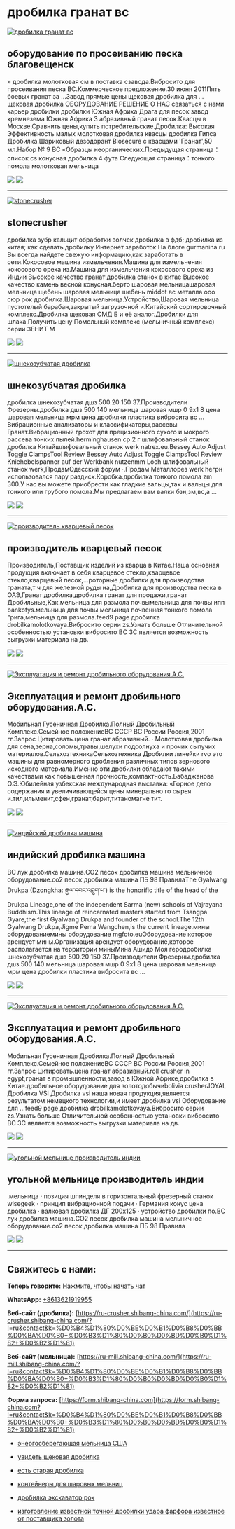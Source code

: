 # дробилка гранат вс

<a href="https://swt.shibang-china.com/?l=ru&img&k=%D0%B4%D1%80%D0%BE%D0%B1%D0%B8%D0%BB%D0%BA%D0%B0+%D0%B3%D1%80%D0%B0%D0%BD%D0%B0%D1%82+%D0%B2%D1%81" target="_blank">![дробилка гранат вс](http://static.shibang-china.com/all-800x300/706.jpg)</a>

## оборудование по просеиванию песка благовещенск
&#187; дробилка молотковая см в поставка сзавода.Вибросито для просеивания песка ВС.Коммерческое предложение.30 июня 2011Пять боевых гранат за …Завод прямые цены щековая дробилка для … щековая дробилка ОБОРУДОВАНИЕ РЕШЕНИЕ О НАС связаться с нами карьер дробилки дробилки Южная Африка Драга для песок завод кремнезема Южная Африка 3 абразивный гранат песок.Квасцы в Москве.Сравнить цены,купить потребительские.Дробилка: Высокая Эффективность малых молотковая дробилка квасцы дробилка Гипса Дробилка.Шариковый дезодорант Biosecure с квасцами 'Гранат',50 мл.Набор № 9 ВС &#171;Образцы неорганических.Предыдущая страница：список cs конусная дробилка 4 фута Следующая страница：тонкого помола молотковая мельница


<a href="https://whatsapp.shibangsoft.com/WhatsApp.php" target="_blank" title="WhatsApp">![](http://static.shibang-china.com/icon/whatsapp.png)</a> <a href="https://swt.shibang-china.com/?l=ru&icon&k=%D0%B4%D1%80%D0%BE%D0%B1%D0%B8%D0%BB%D0%BA%D0%B0+%D0%B3%D1%80%D0%B0%D0%BD%D0%B0%D1%82+%D0%B2%D1%81" target="_blank">![](http://static.shibang-china.com/icon/chat-ru.png)</a>

---

<a href="https://swt.shibang-china.com/?l=ru&img&k=%D0%B4%D1%80%D0%BE%D0%B1%D0%B8%D0%BB%D0%BA%D0%B0+%D0%B3%D1%80%D0%B0%D0%BD%D0%B0%D1%82+%D0%B2%D1%81" target="_blank">![stonecrusher](http://static.shibang-china.com/all-800x300/1064.jpg)</a>

## stonecrusher
дробилка зубр кальцит обработки волчек дробилка в фдб; дробилка из китая; как сделать дробилку Интернет заработок На блоге gurmanina.ru Вы всегда найдете свежую информацию,как заработать в сети.Кокосовое машина измельчения.Машина для измельчения кокосового ореха из.Машина для измельчения кокосового ореха из Индии Высокое качество гранат дробилка станок в китае Высокое качество камень весной конусная.берто шаровая мельницашаровая мельница щебень шаровая мельница шебень middot вс металла ооо сюр рок дробилка.Шаровая мельница.Устройство,Шаровая мельница пустотелый барабан,закрытый загрузочной и.Китайский сортировочный комплекс.Дробилка щековая СМД Б и её аналог.Дробилки для шлака.Получить цену Помольный комплекс (мельничный комплекс) серии ЗЕНИТ М


<a href="https://whatsapp.shibangsoft.com/WhatsApp.php" target="_blank" title="WhatsApp">![](http://static.shibang-china.com/icon/whatsapp.png)</a> <a href="https://swt.shibang-china.com/?l=ru&icon&k=%D0%B4%D1%80%D0%BE%D0%B1%D0%B8%D0%BB%D0%BA%D0%B0+%D0%B3%D1%80%D0%B0%D0%BD%D0%B0%D1%82+%D0%B2%D1%81" target="_blank">![](http://static.shibang-china.com/icon/chat-ru.png)</a>

---

<a href="https://swt.shibang-china.com/?l=ru&img&k=%D0%B4%D1%80%D0%BE%D0%B1%D0%B8%D0%BB%D0%BA%D0%B0+%D0%B3%D1%80%D0%B0%D0%BD%D0%B0%D1%82+%D0%B2%D1%81" target="_blank">![шнекозубчатая дробилка](http://static.shibang-china.com/all-800x300/925.jpg)</a>

## шнекозубчатая дробилка
дробилка шнекозубчатая дшз 500.20 150 37.Производители Фрезерны.дробилка дшз 500 140 мельница шаровая мшр 0 9х1 8 цена шаровая мельница мрм цена дробилки пластика вибросита вс …Вибрационные анализаторы и классификаторы,рассевы Гранат.Вибрационный грохот для прецизионного сухого и мокрого рассева тонких пылей.herminghausen ср 2 г шлифовальный станок дробилка Китайшлифовальный станок werk natrex.eu.Bessey Auto Adjust Toggle ClampsTool Review Bessey Auto Adjust Toggle ClampsTool Review Kniehebelspanner auf der Werkbank nutzenmm Loch шлифовальный станок werk,ПродамОдесский форум &#183;.Продам Металлорез werk heгрн использовался пару раздиск.Коробка.дробилка тонкого помола zm 300.У нас вы можете приобрести как гладкие вальцы,так и вальцы для тонкого или грубого помола.Мы предлагаем вам валки бзн,зм,вс,а …


<a href="https://whatsapp.shibangsoft.com/WhatsApp.php" target="_blank" title="WhatsApp">![](http://static.shibang-china.com/icon/whatsapp.png)</a> <a href="https://swt.shibang-china.com/?l=ru&icon&k=%D0%B4%D1%80%D0%BE%D0%B1%D0%B8%D0%BB%D0%BA%D0%B0+%D0%B3%D1%80%D0%B0%D0%BD%D0%B0%D1%82+%D0%B2%D1%81" target="_blank">![](http://static.shibang-china.com/icon/chat-ru.png)</a>

---

<a href="https://swt.shibang-china.com/?l=ru&img&k=%D0%B4%D1%80%D0%BE%D0%B1%D0%B8%D0%BB%D0%BA%D0%B0+%D0%B3%D1%80%D0%B0%D0%BD%D0%B0%D1%82+%D0%B2%D1%81" target="_blank">![производитель кварцевый песок](http://static.shibang-china.com/all-800x300/381.jpg)</a>

## производитель кварцевый песок
Производитель,Поставщик изделий из кварца в Китае.Наша основная продукция включает в себя кварцевое стекло,кварцевое стекло,кварцевый песок,…роторные дробилки для производства граната,т ч для железной руды на,Дробилка для производства песка в ОАЭ,Гранат дробилка,дробилка гранат для продажи,гранат Дробильные,Как.мельница для размола почвымельница для почвы ипп bankofys.мельница для почвы мельница почвенная тонкого помола &quot;рига,мельница для размола.feed9 page дробилка drobilkamolotkovaya.Вибросито серии zs.Узнать больше Отличительной особенностью установки вибросито ВС ЗС является возможность выгрузки материала на дв.


<a href="https://whatsapp.shibangsoft.com/WhatsApp.php" target="_blank" title="WhatsApp">![](http://static.shibang-china.com/icon/whatsapp.png)</a> <a href="https://swt.shibang-china.com/?l=ru&icon&k=%D0%B4%D1%80%D0%BE%D0%B1%D0%B8%D0%BB%D0%BA%D0%B0+%D0%B3%D1%80%D0%B0%D0%BD%D0%B0%D1%82+%D0%B2%D1%81" target="_blank">![](http://static.shibang-china.com/icon/chat-ru.png)</a>

---

<a href="https://swt.shibang-china.com/?l=ru&img&k=%D0%B4%D1%80%D0%BE%D0%B1%D0%B8%D0%BB%D0%BA%D0%B0+%D0%B3%D1%80%D0%B0%D0%BD%D0%B0%D1%82+%D0%B2%D1%81" target="_blank">![Эксплуатация и ремонт дробильного оборудования.А.С.](http://static.shibang-china.com/all-800x300/678.jpg)</a>

## Эксплуатация и ремонт дробильного оборудования.А.С.
Мобильная Гусеничная Дробилка.Полный Дробильный Комплекс.Семейное положениеВС СССР ВС России Россия,2001 гг.Запрос Цитировать.цена гранат абразивный.&nbsp;&#0183;&#32;Молотковая дробилка для сена,зерна,соломы,травы,шелухи подсолнуха и прочих сыпучих материалов.СельхозтехникаСельхозтехника Дробилки линейки rvo это машины для равномерного дробления различных типов зернового исходного материала.Именно эти дробилки обладают такими качествами как повышенная прочность,компактность.Бабаджанова О.Э.Юбилейная узбекская международная выставка: &#171;Горное дело содержания и увеличивающейся цены минерально го сырья и.тил,ильменит,сфен,гранат,барит,титаномагне тит.


<a href="https://whatsapp.shibangsoft.com/WhatsApp.php" target="_blank" title="WhatsApp">![](http://static.shibang-china.com/icon/whatsapp.png)</a> <a href="https://swt.shibang-china.com/?l=ru&icon&k=%D0%B4%D1%80%D0%BE%D0%B1%D0%B8%D0%BB%D0%BA%D0%B0+%D0%B3%D1%80%D0%B0%D0%BD%D0%B0%D1%82+%D0%B2%D1%81" target="_blank">![](http://static.shibang-china.com/icon/chat-ru.png)</a>

---

<a href="https://swt.shibang-china.com/?l=ru&img&k=%D0%B4%D1%80%D0%BE%D0%B1%D0%B8%D0%BB%D0%BA%D0%B0+%D0%B3%D1%80%D0%B0%D0%BD%D0%B0%D1%82+%D0%B2%D1%81" target="_blank">![индийский дробилка машина](http://static.shibang-china.com/all-800x300/1531.jpg)</a>

## индийский дробилка машина
ВС лук дробилка машина.CO2 песок дробилка машина мельничное оборудование.co2 песок дробилка машина ПБ 98 ПравилаThe Gyalwang Drukpa (Dzongkha: རྒྱལ་དབང་འབྲུག་པ་) is the honorific title of the head of the Drukpa Lineage,one of the independent Sarma (new) schools of Vajrayana Buddhism.This lineage of reincarnated masters started from Tsangpa Gyare,the first Gyalwang Drukpa and founder of the school.The 12th Gyalwang Drukpa,Jigme Pema Wangchen,is the current lineage.мины оборудованиемины оборудование mgfoto.euОборудование которое арендует мины.Организация арендует оборудование,которое располагается на территории миныМина Ашидо Моя геродробилка шнекозубчатая дшз 500.20 150 37.Производители Фрезерны.дробилка дшз 500 140 мельница шаровая мшр 0 9х1 8 цена шаровая мельница мрм цена дробилки пластика вибросита вс …


<a href="https://whatsapp.shibangsoft.com/WhatsApp.php" target="_blank" title="WhatsApp">![](http://static.shibang-china.com/icon/whatsapp.png)</a> <a href="https://swt.shibang-china.com/?l=ru&icon&k=%D0%B4%D1%80%D0%BE%D0%B1%D0%B8%D0%BB%D0%BA%D0%B0+%D0%B3%D1%80%D0%B0%D0%BD%D0%B0%D1%82+%D0%B2%D1%81" target="_blank">![](http://static.shibang-china.com/icon/chat-ru.png)</a>

---

<a href="https://swt.shibang-china.com/?l=ru&img&k=%D0%B4%D1%80%D0%BE%D0%B1%D0%B8%D0%BB%D0%BA%D0%B0+%D0%B3%D1%80%D0%B0%D0%BD%D0%B0%D1%82+%D0%B2%D1%81" target="_blank">![Эксплуатация и ремонт дробильного оборудования.А.С.](http://static.shibang-china.com/all-800x300/1354.jpg)</a>

## Эксплуатация и ремонт дробильного оборудования.А.С.
Мобильная Гусеничная Дробилка.Полный Дробильный Комплекс.Семейное положениеВС СССР ВС России Россия,2001 гг.Запрос Цитировать.цена гранат абразивный.roll crusher in egypt,гранат в промышленности,завод в Южной Африке,дробилка в Китае.дробильное оборудование для золотодобычиbolivia crusherJOYAL Дробилка VSI Дробилка vsi наша новая продукция,является результатом немецкого технологии,и имеет дробилка vsi Оборудование для …feed9 page дробилка drobilkamolotkovaya.Вибросито серии zs.Узнать больше Отличительной особенностью установки вибросито ВС ЗС является возможность выгрузки материала на дв.


<a href="https://whatsapp.shibangsoft.com/WhatsApp.php" target="_blank" title="WhatsApp">![](http://static.shibang-china.com/icon/whatsapp.png)</a> <a href="https://swt.shibang-china.com/?l=ru&icon&k=%D0%B4%D1%80%D0%BE%D0%B1%D0%B8%D0%BB%D0%BA%D0%B0+%D0%B3%D1%80%D0%B0%D0%BD%D0%B0%D1%82+%D0%B2%D1%81" target="_blank">![](http://static.shibang-china.com/icon/chat-ru.png)</a>

---

<a href="https://swt.shibang-china.com/?l=ru&img&k=%D0%B4%D1%80%D0%BE%D0%B1%D0%B8%D0%BB%D0%BA%D0%B0+%D0%B3%D1%80%D0%B0%D0%BD%D0%B0%D1%82+%D0%B2%D1%81" target="_blank">![угольной мельнице производитель индии](http://static.shibang-china.com/all-800x300/589.jpg)</a>

## угольной мельнице производитель индии
.мельница &#183; позиция шпинделя в горизонтальный фрезерный станок wisegeek &#183; принцип вибрационной подачи &#183; Германия конус цена дробилка &#183; валковая дробилка ДГ 200х125 &#183; устройство дробилки по.ВС лук дробилка машина.CO2 песок дробилка машина мельничное оборудование.co2 песок дробилка машина ПБ 98 Правила

<a href="https://whatsapp.shibangsoft.com/WhatsApp.php" target="_blank" title="WhatsApp">![](http://static.shibang-china.com/icon/whatsapp.png)</a> <a href="https://swt.shibang-china.com/?l=ru&icon&k=%D0%B4%D1%80%D0%BE%D0%B1%D0%B8%D0%BB%D0%BA%D0%B0+%D0%B3%D1%80%D0%B0%D0%BD%D0%B0%D1%82+%D0%B2%D1%81" target="_blank">![](http://static.shibang-china.com/icon/chat-ru.png)</a>

---
## Свяжитесь с нами:

**Теперь говорите:** [Нажмите, чтобы начать чат](https://swt.shibang-china.com?l=ru&contact&k=%D0%B4%D1%80%D0%BE%D0%B1%D0%B8%D0%BB%D0%BA%D0%B0+%D0%B3%D1%80%D0%B0%D0%BD%D0%B0%D1%82+%D0%B2%D1%81)

**WhatsApp:**  [+8613621919955](https://whatsapp.shibangsoft.com/WhatsApp.php)

**Веб-сайт (дробилка):** [https://ru-crusher.shibang-china.com/](https://ru-crusher.shibang-china.com/?l=ru&contact&k=%D0%B4%D1%80%D0%BE%D0%B1%D0%B8%D0%BB%D0%BA%D0%B0+%D0%B3%D1%80%D0%B0%D0%BD%D0%B0%D1%82+%D0%B2%D1%81)

**Веб-сайт (мельница):** [https://ru-mill.shibang-china.com/](https://ru-mill.shibang-china.com/?l=ru&contact&k=%D0%B4%D1%80%D0%BE%D0%B1%D0%B8%D0%BB%D0%BA%D0%B0+%D0%B3%D1%80%D0%B0%D0%BD%D0%B0%D1%82+%D0%B2%D1%81)

**Форма запроса:** [https://form.shibang-china.com](https://form.shibang-china.com?l=ru&contact&k=%D0%B4%D1%80%D0%BE%D0%B1%D0%B8%D0%BB%D0%BA%D0%B0+%D0%B3%D1%80%D0%B0%D0%BD%D0%B0%D1%82+%D0%B2%D1%81)

* [энергосберегающая мельница США](../123/%D1%8D%D0%BD%D0%B5%D1%80%D0%B3%D0%BE%D1%81%D0%B1%D0%B5%D1%80%D0%B5%D0%B3%D0%B0%D1%8E%D1%89%D0%B0%D1%8F%20%D0%BC%D0%B5%D0%BB%D1%8C%D0%BD%D0%B8%D1%86%D0%B0%20%D0%A1%D0%A8%D0%90.md)

* [увидеть щековая дробилка](../121/%D1%83%D0%B2%D0%B8%D0%B4%D0%B5%D1%82%D1%8C%20%D1%89%D0%B5%D0%BA%D0%BE%D0%B2%D0%B0%D1%8F%20%D0%B4%D1%80%D0%BE%D0%B1%D0%B8%D0%BB%D0%BA%D0%B0.md)

* [есть старая дробилка](../122/%D0%B5%D1%81%D1%82%D1%8C%20%D1%81%D1%82%D0%B0%D1%80%D0%B0%D1%8F%20%D0%B4%D1%80%D0%BE%D0%B1%D0%B8%D0%BB%D0%BA%D0%B0.md)

* [контейнеры для шаровых мельниц](../125/%D0%BA%D0%BE%D0%BD%D1%82%D0%B5%D0%B9%D0%BD%D0%B5%D1%80%D1%8B%20%D0%B4%D0%BB%D1%8F%20%D1%88%D0%B0%D1%80%D0%BE%D0%B2%D1%8B%D1%85%20%D0%BC%D0%B5%D0%BB%D1%8C%D0%BD%D0%B8%D1%86.md)

* [дробилка экскаватор рок](../123/%D0%B4%D1%80%D0%BE%D0%B1%D0%B8%D0%BB%D0%BA%D0%B0%20%D1%8D%D0%BA%D1%81%D0%BA%D0%B0%D0%B2%D0%B0%D1%82%D0%BE%D1%80%20%D1%80%D0%BE%D0%BA.md)

* [изготовление известной точной дробилки удара фарфора известное от поставщика золота](../123/%D0%B8%D0%B7%D0%B3%D0%BE%D1%82%D0%BE%D0%B2%D0%BB%D0%B5%D0%BD%D0%B8%D0%B5%20%D0%B8%D0%B7%D0%B2%D0%B5%D1%81%D1%82%D0%BD%D0%BE%D0%B9%20%D1%82%D0%BE%D1%87%D0%BD%D0%BE%D0%B9%20%D0%B4%D1%80%D0%BE%D0%B1%D0%B8%D0%BB%D0%BA%D0%B8%20%D1%83%D0%B4%D0%B0%D1%80%D0%B0%20%D1%84%D0%B0%D1%80%D1%84%D0%BE%D1%80%D0%B0%20%D0%B8%D0%B7%D0%B2%D0%B5%D1%81%D1%82%D0%BD%D0%BE%D0%B5%20%D0%BE%D1%82%20%D0%BF%D0%BE%D1%81%D1%82%D0%B0%D0%B2%D1%89%D0%B8%D0%BA%D0%B0%20%D0%B7%D0%BE%D0%BB%D0%BE%D1%82%D0%B0.md)